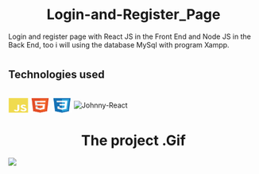 <h1 align="center">Login-and-Register_Page</h1>
Login and register page with React JS in the Front End and Node JS in the Back End, too i will using the database MySql with program Xampp.<br>

# <h2> Technologies used </h2>
<div style="display: inline_block"><br>
  <img align="center" alt="Johnny-Js" height="30" width="40" src="https://raw.githubusercontent.com/devicons/devicon/master/icons/javascript/javascript-plain.svg">
<img align="center" alt="Johnny-HTML" height="30" width="40" src="https://raw.githubusercontent.com/devicons/devicon/master/icons/html5/html5-original.svg">
  <img align="center" alt="Johnny-CSS" height="30" width="40" src="https://raw.githubusercontent.com/devicons/devicon/master/icons/css3/css3-original.svg">
<img align="center" alt="Johnny-React" height="30" width="40" src="https://cdn.jsdelivr.net/gh/devicons/devicon/icons/react/react-original.svg">
</div>

# <h1 align="center"> The project .Gif </h1>
<p>
    <img src="./assers/LoginAndRegisterPage.gif">
</p>
